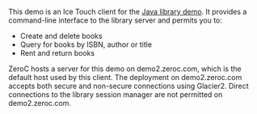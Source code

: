This demo is an Ice Touch client for the [Java library demo][1]. It provides
a command-line interface to the library server and permits you to:

  - Create and delete books
  - Query for books by ISBN, author or title
  - Rent and return books

ZeroC hosts a server for this demo on demo2.zeroc.com, which is the
default host used by this client. The deployment on demo2.zeroc.com
accepts both secure and non-secure connections using Glacier2. Direct
connections to the library session manager are not permitted on
demo2.zeroc.com.

[1]: ../../../java/Database/library
